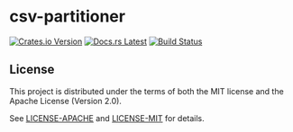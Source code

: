 <!-- Generated by cargo-onedoc v0.3.2. DO NOT EDIT. -->

# csv-partitioner

[![Crates.io Version](https://badgers.space/crates/version/csv-partitioner)](https://crates.io/crates/csv-partitioner)
[![Docs.rs Latest](https://badgers.space/badge/docs.rs/latest/blue)](https://docs.rs/csv-partitioner)
[![Build Status](https://badgers.space/github/checks/Lindamust/csv-partitioner?label=build)](https://github.com/Lindamust/csv-partitioner/actions/workflows/build.yaml)





## License

This project is distributed under the terms of both the MIT license and the Apache License (Version 2.0).

See [LICENSE-APACHE](LICENSE-APACHE) and [LICENSE-MIT](LICENSE-MIT) for details.
